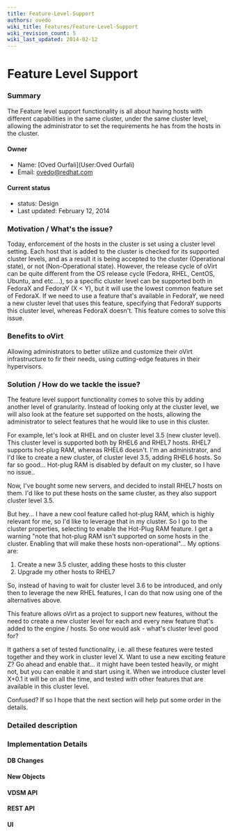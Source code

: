 ```yaml
---
title: Feature-Level-Support
authors: ovedo
wiki_title: Features/Feature-Level-Support
wiki_revision_count: 5
wiki_last_updated: 2014-02-12
---
```


# Feature Level Support

### Summary

The Feature level support functionality is all about having hosts with different capabilities in the same cluster, under the same cluster level, allowing the administrator to set the requirements he has from the hosts in the cluster.

#### Owner

*   Name: [Oved Ourfali](User:Oved Ourfali)
*   Email: <ovedo@redhat.com>

#### Current status

*   status: Design
*   Last updated: February 12, 2014

### Motivation / What's the issue?

Today, enforcement of the hosts in the cluster is set using a cluster level setting. Each host that is added to the cluster is checked for its supported cluster levels, and as a result it is being accepted to the cluster (Operational state), or not (Non-Operational state). However, the release cycle of oVirt can be quite different from the OS release cycle (Fedora, RHEL, CentOS, Ubuntu, and etc....), so a specific cluster level can be supported both in FedoraX and FedoraY (X < Y), but it will use the lowest common feature set of FedoraX. If we need to use a feature that's available in FedoraY, we need a new cluster level that uses this feature, specifying that FedoraY supports this cluster level, whereas FedoraX doesn't. This feature comes to solve this issue.

### Benefits to oVirt

Allowing administrators to better utilize and customize their oVirt infrastructure to fir their needs, using cutting-edge features in their hypervisors.

### Solution / How do we tackle the issue?

The feature level support functionality comes to solve this by adding another level of granularity. Instead of looking only at the cluster level, we will also look at the feature set supported on the hosts, allowing the administrator to select features that he would like to use in this cluster.

For example, let's look at RHEL and on cluster level 3.5 (new cluster level). This cluster level is supported both by RHEL6 and RHEL7 hosts. RHEL7 supports hot-plug RAM, whereas RHEL6 doesn't. I'm an administrator, and I'd like to create a new cluster, of cluster level 3.5, adding RHEL6 hosts. So far so good... Hot-plug RAM is disabled by default on my cluster, so I have no issue..

Now, I've bought some new servers, and decided to install RHEL7 hosts on them. I'd like to put these hosts on the same cluster, as they also support cluster level 3.5.

But hey... I have a new cool feature called hot-plug RAM, which is highly relevant for me, so I'd like to leverage that in my cluster. So I go to the cluster properties, selecting to enable the Hot-Plug RAM feature. I get a warning "note that hot-plug RAM isn't supported on some hosts in the cluster. Enabling that will make these hosts non-operational"... My options are:

1.  Create a new 3.5 cluster, adding these hosts to this cluster
2.  Upgrade my other hosts to RHEL7

So, instead of having to wait for cluster level 3.6 to be introduced, and only then to leverage the new RHEL features, I can do that now using one of the alternatives above.

This feature allows oVirt as a project to support new features, without the need to create a new cluster level for each and every new feature that's added to the engine / hosts. So one would ask - what's cluster level good for?

It gathers a set of tested functionality, i.e. all these features were tested together and they work in cluster level X. Want to use a new exciting feature Z? Go ahead and enable that... it might have been tested heavily, or might not, but you can enable it and start using it. When we introduce cluster level X+0.1 it will be on all the time, and tested with other features that are available in this cluster level.

Confused? If so I hope that the next section will help put some order in the details.

### Detailed description

### Implementation Details

#### DB Changes

#### New Objects

#### VDSM API

#### REST API

#### UI
